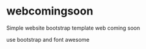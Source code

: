 webcomingsoon
=============

Simple website bootstrap template web coming soon

use bootstrap and font awesome 
